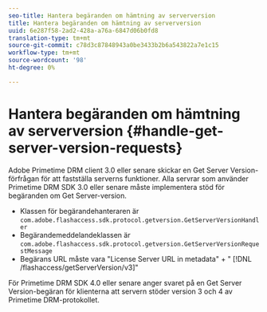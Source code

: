 ```yaml
---
seo-title: Hantera begäranden om hämtning av serverversion
title: Hantera begäranden om hämtning av serverversion
uuid: 6e287f58-2ad2-428a-a76a-6847d06b0fd8
translation-type: tm+mt
source-git-commit: c78d3c87848943a0be3433b2b6a543822a7e1c15
workflow-type: tm+mt
source-wordcount: '98'
ht-degree: 0%

---
```



# Hantera begäranden om hämtning av serverversion {#handle-get-server-version-requests}

Adobe Primetime DRM client 3.0 eller senare skickar en Get Server Version-förfrågan för att fastställa serverns funktioner. Alla servrar som använder Primetime DRM SDK 3.0 eller senare måste implementera stöd för begäranden om Get Server-version.

* Klassen för begärandehanteraren är `com.adobe.flashaccess.sdk.protocol.getversion.GetServerVersionHandler`
* Begärandemeddelandeklassen är `com.adobe.flashaccess.sdk.protocol.getversion.GetServerVersionRequestMessage`
* Begärans URL måste vara &quot;License Server URL in metadata&quot; + &quot; [!DNL /flashaccess/getServerVersion/v3]&quot;

För Primetime DRM SDK 4.0 eller senare anger svaret på en Get Server Version-begäran för klienterna att servern stöder version 3 och 4 av Primetime DRM-protokollet.
